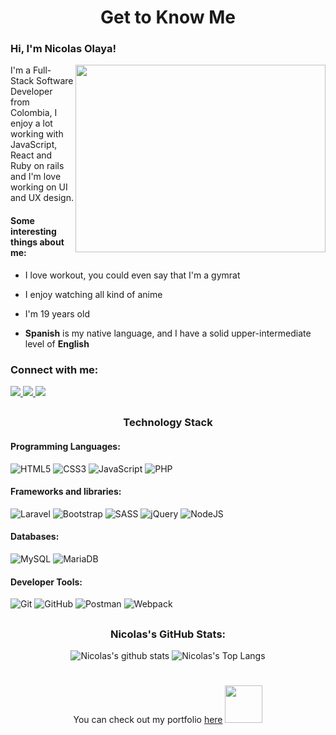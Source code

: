 <h1 align="center">Get to Know Me</h1>


### Hi, I'm Nicolas Olaya!

<img align='right' src="https://media.tenor.com/zk6OuE-RGngAAAAC/midoriya-izuku-anime-stud.gif" width="400" height="300">

I'm a Full-Stack Software Developer from Colombia, I enjoy a lot working with JavaScript, React and Ruby on rails and I'm love working on UI and UX design.

#### Some interesting things about me:

- I love workout, you could even say that I'm a gymrat

- I enjoy watching all kind of anime

- I'm 19 years old

- **Spanish** is my native language, and I have a solid upper-intermediate level of **English**

### Connect with me:
<a target="_blank" href="https://www.linkedin.com/in/nicolas-andres-olaya-gamba-3b032b248/">
  <img src="https://img.shields.io/badge/-LinkedIn-0077b5?style=for-the-badge&logo=LinkedIn&logoColor=white"></img>
</a> 
<a target="_blank" href="mailto:nicolasolaya22@gmail.com">
  <img src="https://img.shields.io/badge/-Gmail-D14836?style=for-the-badge&logo=Gmail&logoColor=white"></img>
</a> 
<a target="_blank"href="https://twitter.com/nicolasolaya22">
  <img src="https://img.shields.io/badge/-Twitter-1DA1F2?style=for-the-badge&logo=Twitter&logoColor=white"></img>
</a>

## <h3 align="center">Technology Stack</h3>

#### Programming Languages:

![HTML5](https://img.shields.io/badge/html5-%23E34F26.svg?style=for-the-badge&logo=html5&logoColor=white)
![CSS3](https://img.shields.io/badge/css3-%231572B6.svg?style=for-the-badge&logo=css3&logoColor=white)
![JavaScript](https://img.shields.io/badge/javascript-%23323330.svg?style=for-the-badge&logo=javascript&logoColor=%23F7DF1E)
![PHP](https://img.shields.io/badge/php-%23777BB4.svg?style=for-the-badge&logo=php&logoColor=white)

#### Frameworks and libraries: 

![Laravel](https://img.shields.io/badge/laravel-%23FF2D20.svg?style=for-the-badge&logo=laravel&logoColor=white)
![Bootstrap](https://img.shields.io/badge/bootstrap-%23563D7C.svg?style=for-the-badge&logo=bootstrap&logoColor=white)
![SASS](https://img.shields.io/badge/SASS-hotpink.svg?style=for-the-badge&logo=SASS&logoColor=white)
![jQuery](https://img.shields.io/badge/jquery-%230769AD.svg?style=for-the-badge&logo=jquery&logoColor=white)
![NodeJS](https://img.shields.io/badge/node.js-6DA55F?style=for-the-badge&logo=node.js&logoColor=white)

#### Databases:

![MySQL](https://img.shields.io/badge/mysql-%2300f.svg?style=for-the-badge&logo=mysql&logoColor=white)
![MariaDB](https://img.shields.io/badge/MariaDB-003545?style=for-the-badge&logo=mariadb&logoColor=white)

#### Developer Tools:

![Git](https://img.shields.io/badge/git-%23F05033.svg?style=for-the-badge&logo=git&logoColor=white)
![GitHub](https://img.shields.io/badge/github-%23121011.svg?style=for-the-badge&logo=github&logoColor=white)
![Postman](https://img.shields.io/badge/Postman-FF6C37?style=for-the-badge&logo=postman&logoColor=white)
![Webpack](https://img.shields.io/badge/webpack-%238DD6F9.svg?style=for-the-badge&logo=webpack&logoColor=black)


## <h3 align="center">Nicolas's GitHub Stats:</h3>
<p align="center">
  <picture>
    <source media="(prefers-color-scheme: light)" srcset="https://github-readme-stats.vercel.app/api?username=NicolasAndrehh&show_icons=true&include_all_commits=true&card_width=400&line_height=33px&hide_border=true&bg_color=00000000">
    <img align="" src="https://github-readme-stats.vercel.app/api?username=NicolasAndrehh&show_icons=true&include_all_commits=true&card_width=400&line_height=33px&hide_border=true&theme=radical&bg_color=00000000" alt="Nicolas's github stats"/>
  </picture>
  <picture>
    <source media="(prefers-color-scheme: light)" srcset="https://github-readme-stats.vercel.app/api/top-langs?username=NicolasAndrehh&show_icons=true&locale=en&card_width=400&hide_border=true&bg_color=00000000">
    <img align="" src="https://github-readme-stats.vercel.app/api/top-langs?username=NicolasAndrehh&show_icons=true&locale=en&card_width=400&hide_border=true&theme=radical&bg_color=00000000" alt="Nicolas's Top Langs"/>
  </picture>
</p>

#
<p align="center">You can check out my portfolio 
  <a href="https://nicolasandrehh.github.io/Nicolas-Olaya-Portfolio/">here</a>
  <img src="https://media.giphy.com/media/cKPse5DZaptID3YAMK/giphy.gif" width="60">
</p>


